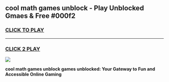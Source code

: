 
## cool math games unblock - Play Unblocked Gmaes & Free #000f2
<h3>
<a href="https://news.freeplayer.one?title=cool_math_games_unblock&ref=03M">CLICK TO PLAY</a></h3>
<hr>

<h3>
<a href="https://news.freeplayer.one?title=cool_math_games_unblock&ref=03M">CLICK 2 PLAY</a>
  
</h3>

<a href="https://news.freeplayer.one?title=cool_math_games_unblock&ref=03M"><img src="https://clearcache.store/games.png"></a>


**cool math games unblock games unblocked: Your Gateway to Fun and Accessible Online Gaming**
